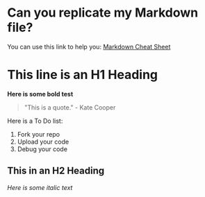 # Can you replicate my Markdown file?
You can use this link to help you:  [Markdown Cheat Sheet](https://www.markdownguide.org/cheat-sheet/)
# This line is an H1 Heading
**Here is some bold test**
>"This is a quote." - Kate Cooper

Here is a To Do list:
1. Fork your repo
2. Upload your code
3. Debug your code
##  This in an H2 Heading
*Here is some italic text*
